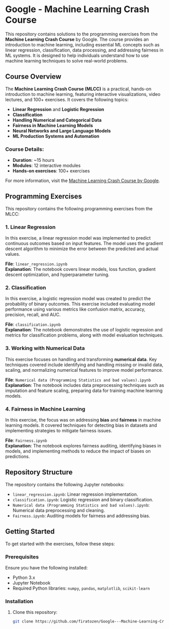 # Google - Machine Learning Crash Course
This repository contains solutions to the programming exercises from the **Machine Learning Crash Course** by Google. The course provides an introduction to machine learning, including essential ML concepts such as linear regression, classification, data processing, and addressing fairness in ML systems. It is designed to help individuals understand how to use machine learning techniques to solve real-world problems.

## Course Overview

The **Machine Learning Crash Course (MLCC)** is a practical, hands-on introduction to machine learning, featuring interactive visualizations, video lectures, and 100+ exercises. It covers the following topics:
- **Linear Regression** and **Logistic Regression**
- **Classification**
- **Handling Numerical and Categorical Data**
- **Fairness in Machine Learning Models**
- **Neural Networks and Large Language Models**
- **ML Production Systems and Automation**

### Course Details:
- **Duration**: ~15 hours
- **Modules**: 12 interactive modules
- **Hands-on exercises**: 100+ exercises

For more information, visit the [Machine Learning Crash Course by Google](https://developers.google.com/machine-learning/crash-course).

## Programming Exercises

This repository contains the following programming exercises from the MLCC:

### 1. **Linear Regression**

In this exercise, a linear regression model was implemented to predict continuous outcomes based on input features. The model uses the gradient descent algorithm to minimize the error between the predicted and actual values.

**File**: `linear_regression.ipynb`  
**Explanation**: The notebook covers linear models, loss function, gradient descent optimization, and hyperparameter tuning.

### 2. **Classification**

In this exercise, a logistic regression model was created to predict the probability of binary outcomes. This exercise included evaluating model performance using various metrics like confusion matrix, accuracy, precision, recall, and AUC.

**File**: `classification.ipynb`  
**Explanation**: The notebook demonstrates the use of logistic regression and metrics for classification problems, along with model evaluation techniques.

### 3. **Working with Numerical Data**

This exercise focuses on handling and transforming **numerical data**. Key techniques covered include identifying and handling missing or invalid data, scaling, and normalizing numerical features to improve model performance.

**File**: `Numerical data (Programming Statistics and bad values).ipynb`  
**Explanation**: The notebook includes data preprocessing techniques such as imputation and feature scaling, preparing data for training machine learning models.

### 4. **Fairness in Machine Learning**

In this exercise, the focus was on addressing **bias** and **fairness** in machine learning models. It covered techniques for detecting bias in datasets and implementing strategies to mitigate fairness issues.

**File**: `Fairness.ipynb`  
**Explanation**: The notebook explores fairness auditing, identifying biases in models, and implementing methods to reduce the impact of biases on predictions.

## Repository Structure

The repository contains the following Jupyter notebooks:
- `linear_regression.ipynb`: Linear regression implementation.
- `classification.ipynb`: Logistic regression and binary classification.
- `Numerical data (Programming Statistics and bad values).ipynb`: Numerical data preprocessing and cleaning.
- `Fairness.ipynb`: Auditing models for fairness and addressing bias.

## Getting Started

To get started with the exercises, follow these steps:

### Prerequisites

Ensure you have the following installed:
- Python 3.x
- Jupyter Notebook
- Required Python libraries: `numpy`, `pandas`, `matplotlib`, `scikit-learn`

### Installation

1. Clone this repository:

   ```bash
   git clone https://github.com/firatozen/Google---Machine-Learning-Crash-Course.git
